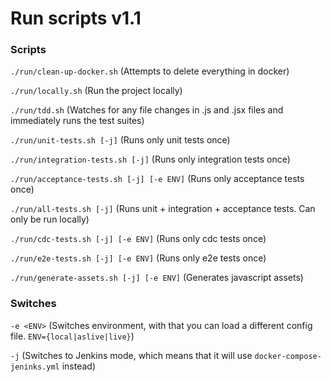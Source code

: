 # Run scripts v1.1

### Scripts

`./run/clean-up-docker.sh` (Attempts to delete everything in docker)

`./run/locally.sh` (Run the project locally)

`./run/tdd.sh` (Watches for any file changes in .js and .jsx files and immediately runs the test suites)

`./run/unit-tests.sh [-j]` (Runs only unit tests once)

`./run/integration-tests.sh [-j]` (Runs only integration tests once)

`./run/acceptance-tests.sh [-j] [-e ENV]` (Runs only acceptance tests once)

`./run/all-tests.sh [-j]` (Runs unit + integration + acceptance tests. Can only be run locally)

`./run/cdc-tests.sh [-j] [-e ENV]` (Runs only cdc tests once)

`./run/e2e-tests.sh [-j] [-e ENV]` (Runs only e2e tests once)

`./run/generate-assets.sh [-j] [-e ENV]` (Generates javascript assets)

### Switches

`-e <ENV>` (Switches environment, with that you can load a different config file. `ENV={local|aslive|live}`)

`-j` (Switches to Jenkins mode, which means that it will use `docker-compose-jeninks.yml` instead)

